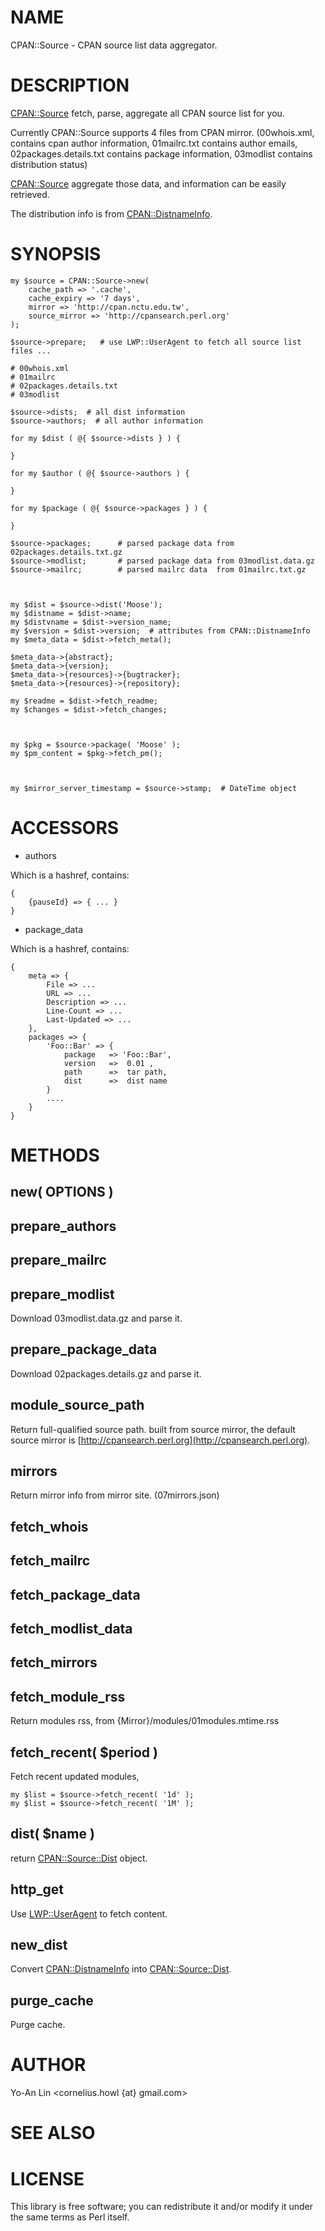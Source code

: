 # NAME

CPAN::Source - CPAN source list data aggregator.

# DESCRIPTION

[CPAN::Source](http://search.cpan.org/perldoc?CPAN::Source) fetch, parse, aggregate all CPAN source list for you.

Currently CPAN::Source supports 4 files from CPAN mirror. (00whois.xml,
contains cpan author information, 01mailrc.txt contains author emails, 
02packages.details.txt contains package information, 03modlist contains distribution status)

[CPAN::Source](http://search.cpan.org/perldoc?CPAN::Source) aggregate those data, and information can be easily retrieved.

The distribution info is from [CPAN::DistnameInfo](http://search.cpan.org/perldoc?CPAN::DistnameInfo).

# SYNOPSIS

    my $source = CPAN::Source->new(  
        cache_path => '.cache',
        cache_expiry => '7 days',
        mirror => 'http://cpan.nctu.edu.tw',
        source_mirror => 'http://cpansearch.perl.org'
    );

    $source->prepare;   # use LWP::UserAgent to fetch all source list files ...

    # 00whois.xml
    # 01mailrc
    # 02packages.details.txt
    # 03modlist

    $source->dists;  # all dist information
    $source->authors;  # all author information

    for my $dist ( @{ $source->dists } ) {

    }

    for my $author ( @{ $source->authors ) {

    }

    for my $package ( @{ $source->packages } ) {

    }

    $source->packages;      # parsed package data from 02packages.details.txt.gz
    $source->modlist;       # parsed package data from 03modlist.data.gz
    $source->mailrc;        # parsed mailrc data  from 01mailrc.txt.gz



    my $dist = $source->dist('Moose');
    my $distname = $dist->name;
    my $distvname = $dist->version_name;
    my $version = $dist->version;  # attributes from CPAN::DistnameInfo
    my $meta_data = $dist->fetch_meta();

    $meta_data->{abstract};
    $meta_data->{version};
    $meta_data->{resources}->{bugtracker};
    $meta_data->{resources}->{repository};

    my $readme = $dist->fetch_readme;
    my $changes = $dist->fetch_changes;



    my $pkg = $source->package( 'Moose' );
    my $pm_content = $pkg->fetch_pm();



    my $mirror_server_timestamp = $source->stamp;  # DateTime object

# ACCESSORS

- authors

Which is a hashref, contains:

    {
        {pauseId} => { ... }
    }

- package\_data

Which is a hashref, contains:

    { 
        meta => { 
            File => ...
            URL => ...
            Description => ...
            Line-Count => ...
            Last-Updated => ...
        },
        packages => { 
            'Foo::Bar' => {
                package   => 'Foo::Bar',
                version   =>  0.01 ,
                path      =>  tar path,
                dist      =>  dist name
            }
            ....
        }
    }

# METHODS

## new( OPTIONS )



## prepare\_authors

## prepare\_mailrc

## prepare\_modlist

Download 03modlist.data.gz and parse it.

## prepare\_package\_data

Download 02packages.details.gz and parse it.

## module\_source\_path

Return full-qualified source path. built from source mirror, the default source mirror is [http://cpansearch.perl.org](http://cpansearch.perl.org).

## mirrors 

Return mirror info from mirror site. (07mirrors.json)

## fetch\_whois

## fetch\_mailrc

## fetch\_package\_data

## fetch\_modlist\_data

## fetch\_mirrors

## fetch\_module\_rss

Return modules rss, from {Mirror}/modules/01modules.mtime.rss

## fetch\_recent( $period )

Fetch recent updated modules,

    my $list = $source->fetch_recent( '1d' );
    my $list = $source->fetch_recent( '1M' );

## dist( $name )

return [CPAN::Source::Dist](http://search.cpan.org/perldoc?CPAN::Source::Dist) object.

## http\_get

Use [LWP::UserAgent](http://search.cpan.org/perldoc?LWP::UserAgent) to fetch content.

## new\_dist

Convert [CPAN::DistnameInfo](http://search.cpan.org/perldoc?CPAN::DistnameInfo) into [CPAN::Source::Dist](http://search.cpan.org/perldoc?CPAN::Source::Dist).

## purge\_cache 

Purge cache.

# AUTHOR

Yo-An Lin <cornelius.howl {at} gmail.com>

# SEE ALSO

# LICENSE

This library is free software; you can redistribute it and/or modify
it under the same terms as Perl itself.
